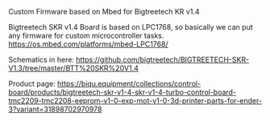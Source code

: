 Custom Firmware based on Mbed for Bigtreetech KR v1.4 

Bigtreetech SKR v1.4 Board is based on LPC1768, so basically we can put any firmware for custom microcontroller tasks. 
https://os.mbed.com/platforms/mbed-LPC1768/

Schematics in here:
https://github.com/bigtreetech/BIGTREETECH-SKR-V1.3/tree/master/BTT%20SKR%20V1.4

Product page:
https://biqu.equipment/collections/control-board/products/bigtreetech-skr-v1-4-skr-v1-4-turbo-control-board-tmc2209-tmc2208-eeprom-v1-0-exp-mot-v1-0-3d-printer-parts-for-ender-3?variant=31898702970978
